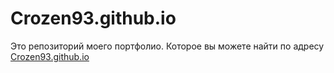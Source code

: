 # Crozen93.github.io 
Это репозиторий моего портфолио. Которое вы можете найти по адресу [Crozen93.github.io](https://crozen93.github.io/)
